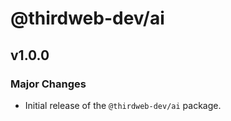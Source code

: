 # @thirdweb-dev/ai

## v1.0.0

### Major Changes

- Initial release of the `@thirdweb-dev/ai` package.
